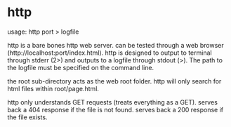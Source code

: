 # http
usage: http port > logfile

http is a bare bones http web server.
can be tested through a web browser (http://localhost:port/index.html).
http is designed to output to terminal through stderr (2>) and outputs to a logfile through stdout (>). The path to the logfile must be specified on the command line.

the root sub-directory acts as the web root folder.
http will only search for html files within root/page.html.

http only understands GET requests (treats everything as a GET).
serves back a 404 response if the file is not found.
serves back a 200 response if the file exists.
